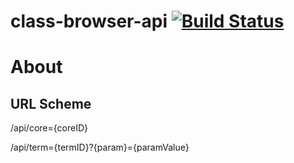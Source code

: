 # class-browser-api [![Build Status](https://travis-ci.org/robert-vo/class-browser-api.svg?branch=master)](https://travis-ci.org/robert-vo/class-browser-api)

# About

## URL Scheme
/api/core={coreID}

/api/term={termID}?{param}={paramValue}

